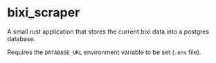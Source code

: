 # bixi_scraper

A small rust application that stores the current bixi data into a postgres database.

Requires the `DATABASE_URL` environment variable to be set (`.env` file).
